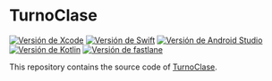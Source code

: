 # TurnoClase

[![Versión de Xcode](https://img.shields.io/badge/Xcode-12.5-3cacfa.svg?label=Xcode&longCache=true)](https://developer.apple.com/xcode/)
[![Versión de Swift](https://img.shields.io/badge/Swift-5.4-f05339.svg?label=Swift&longCache=true)](https://developer.apple.com/swift/)
[![Versión de Android Studio](https://img.shields.io/badge/Android%20Studio-4.1-a4c639.svg?label=Android%20Studio&longCache=true)](https://developer.android.com/studio/index.html)
[![Versión de Kotlin](https://img.shields.io/badge/Kotlin-1.4.32-ff8802.svg?label=Kotlin&longCache=true)](https://kotlinlang.org/)
[![Versión de fastlane](https://img.shields.io/badge/fastlane-2.181-ff0201.svg?label=fastlane&longCache=true)](https://fastlane.tools/)

This repository contains the source code of [TurnoClase](https://turnoclase.com).
